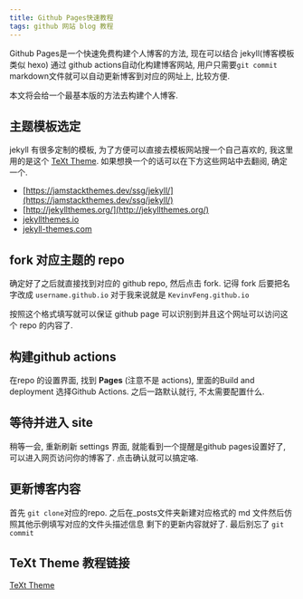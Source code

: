 ```yaml
---
title: Github Pages快速教程
tags: github 网站 blog 教程 
---
```


Github Pages是一个快速免费构建个人博客的方法, 现在可以结合 jekyll(博客模板 类似 hexo) 通过 github actions自动化构建博客网站, 用户只需要```git commit``` markdown文件就可以自动更新博客到对应的网址上, 比较方便.

本文将会给一个最基本版的方法去构建个人博客.

<!--more-->

## 主题模板选定
jekyll 有很多定制的模板, 为了方便可以直接去模板网站搜一个自己喜欢的, 我这里用的是这个 [TeXt Theme](https://kitian616.github.io/jekyll-TeXt-theme/). 如果想换一个的话可以在下方这些网站中去翻阅, 确定一个.
- [https://jamstackthemes.dev/ssg/jekyll/](https://jamstackthemes.dev/ssg/jekyll/)
- [http://jekyllthemes.org/](http://jekyllthemes.org/)
- [jekyllthemes.io](jekyllthemes.io)
- [jekyll-themes.com](jekyll-themes.com)


## fork 对应主题的 repo
确定好了之后就直接找到对应的 github repo, 然后点击 fork.
记得 fork 后要把名字改成 ```username.github.io``` 对于我来说就是 ```KevinvFeng.github.io``` 

按照这个格式填写就可以保证 github page 可以识别到并且这个网址可以访问这个 repo 的内容了.

## 构建github actions
在repo 的设置界面, 找到 __Pages__ (注意不是 actions), 里面的Build and deployment 选择Github Actions. 之后一路默认就行, 不太需要配置什么.

## 等待并进入 site
稍等一会, 重新刷新 settings 界面, 就能看到一个提醒是github pages设置好了, 可以进入网页访问你的博客了. 点击确认就可以搞定咯.

## 更新博客内容
首先 ```git clone```对应的repo.
之后在_posts文件夹新建对应格式的 md 文件然后仿照其他示例填写对应的文件头描述信息 剩下的更新内容就好了. 最后别忘了 ```git commit```

## TeXt Theme 教程链接
[TeXt Theme](https://kitian616.github.io/jekyll-TeXt-theme/docs/zh/quick-start)